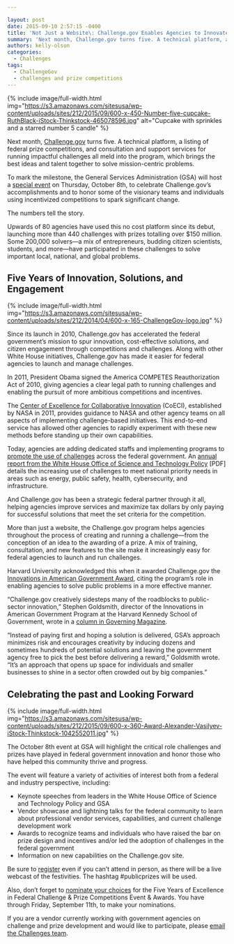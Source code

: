 ```yaml
---

layout: post
date: 2015-09-10 2:57:15 -0400
title: 'Not Just a Website\: Challenge.gov Enables Agencies to Innovate with Incentives'
summary: 'Next month, Challenge.gov turns five. A technical platform, a listing of federal prize competitions, and consultation and support services for running impactful challenges all meld into the program, which brings the best ideas and talent together to solve mission-centric problems. To mark the milestone, the General Services Administration (GSA) will host a special event on'
authors: kelly-olson
categories:
  - Challenges
tags:
  - ChallengeGov
  - challenges and prize competitions
---
```



{% include image/full-width.html img="https://s3.amazonaws.com/sitesusa/wp-content/uploads/sites/212/2015/09/600-x-450-Number-five-cupcake-RuthBlack-iStock-Thinkstock-465078596.jpg" alt="Cupcake with sprinkles and a starred number 5 candle" %} 

Next month, [Challenge.gov](https://www.challenge.gov/) turns five. A technical platform, a listing of federal prize competitions, and consultation and support services for running impactful challenges all meld into the program, which brings the best ideas and talent together to solve mission-centric problems.

To mark the milestone, the General Services Administration (GSA) will host a [special event](https://www.WHATEVER/event/five-years-of-excellence-in-federal-challenge-prize-competitions/) on Thursday, October 8th, to celebrate Challenge.gov’s accomplishments and to honor some of the visionary teams and individuals using incentivized competitions to spark significant change.

The numbers tell the story.

Upwards of 80 agencies have used this no cost platform since its debut, launching more than 440 challenges with prizes totalling over $150 million. Some 200,000 solvers—a mix of entrepreneurs, budding citizen scientists, students, and more—have participated in these challenges to solve important local, national, and global problems.

## Five Years of Innovation, Solutions, and Engagement


{% include image/full-width.html img="https://s3.amazonaws.com/sitesusa/wp-content/uploads/sites/212/2014/04/600-x-165-ChallengeGov-logo.jpg" %}

Since its launch in 2010, Challenge.gov has accelerated the federal government’s mission to spur innovation, cost-effective solutions, and citizen engagement through competitions and challenges. Along with other White House initiatives, Challenge.gov has made it easier for federal agencies to launch and manage challenges.

In 2011, President Obama signed the America COMPETES Reauthorization Act of 2010, giving agencies a clear legal path to running challenges and enabling the pursuit of more ambitious competitions and incentives.

The [Center of Excellence for Collaborative Innovation](https://www.nasa.gov/offices/COECI/index.html) (CoECI), established by NASA in 2011, provides guidance to NASA and other agency teams on all aspects of implementing challenge-based initiatives. This end-to-end service has allowed other agencies to rapidly experiment with these new methods before standing up their own capabilities.

Today, agencies are adding dedicated staffs and implementing programs to [promote the use of challenges](https://www.whitehouse.gov/blog/2015/07/17/accelerating-use-prizes-address-tough-challenges) across the federal government. An [annual report from the White House Office of Science and Technology Policy](https://www.whitehouse.gov/sites/default/files/microsites/ostp/NSTC/fy14_competes_prizes_-_may_2015.pdf) [PDF] details the increasing use of challenges to meet national priority needs in areas such as energy, public safety, health, cybersecurity, and infrastructure.

And Challenge.gov has been a strategic federal partner through it all, helping agencies improve services and maximize tax dollars by only paying for successful solutions that meet the set criteria for the competition.

More than just a website, the Challenge.gov program helps agencies throughout the process of creating and running a challenge—from the conception of an idea to the awarding of a prize. A mix of training, consultation, and new features to the site make it increasingly easy for federal agencies to launch and run challenges.

Harvard University acknowledged this when it awarded Challenge.gov the [Innovations in American Government Award](http://www.gsa.gov/portal/content/185155), citing the program’s role in enabling agencies to solve public problems in a more effective manner.

“Challenge.gov creatively sidesteps many of the roadblocks to public-sector innovation,” Stephen Goldsmith, director of the Innovations in American Government Program at the Harvard Kennedy School of Government, wrote in a [column in Governing Magazine](http://www.governing.com/blogs/bfc/col-challenge-platform-general-services-administration-unleashing-community-innovators.html).

“Instead of paying first and hoping a solution is delivered, GSA&#8217;s approach minimizes risk and encourages creativity by inducing dozens and sometimes hundreds of potential solutions and leaving the government agency free to pick the best before delivering a reward,” Goldsmith wrote. “It&#8217;s an approach that opens up space for individuals and smaller businesses to shine in a sector often crowded out by big companies.”

## Celebrating the past and Looking Forward 
{% include image/full-width.html img="https://s3.amazonaws.com/sitesusa/wp-content/uploads/sites/212/2015/09/600-x-360-Award-Alexander-Vasilyev-iStock-Thinkstock-1042552011.jpg" %} 

The October 8th event at GSA will highlight the critical role challenges and prizes have played in federal government innovation and honor those who have helped this community thrive and progress.

The event will feature a variety of activities of interest both from a federal and industry perspective, including:

  * Keynote speeches from leaders in the White House Office of Science and Technology Policy and GSA
  * Vendor showcase and lightning talks for the federal community to learn about professional vendor services, capabilities, and current challenge development work
  * Awards to recognize teams and individuals who have raised the bar on prize design and incentives and/or led the adoption of challenges in the federal government
  * Information on new capabilities on the Challenge.gov site.

Be sure to [register](https://www.WHATEVER/event/five-years-of-excellence-in-federal-challenge-prize-competitions/) even if you can’t attend in person, as there will be a live webcast of the festivities. The hashtag #publicprizes will be used.

Also, don’t forget to [nominate your choices](https://www.surveymonkey.com/r/challenge_gsa) for the Five Years of Excellence in Federal Challenge & Prize Competitions Event & Awards. You have through Friday, September 11th, to make your nominations.

If you are a vendor currently working with government agencies on challenge and prize development and would like to participate, please [email the Challenges team](mailto:challenge@gsa.gov).